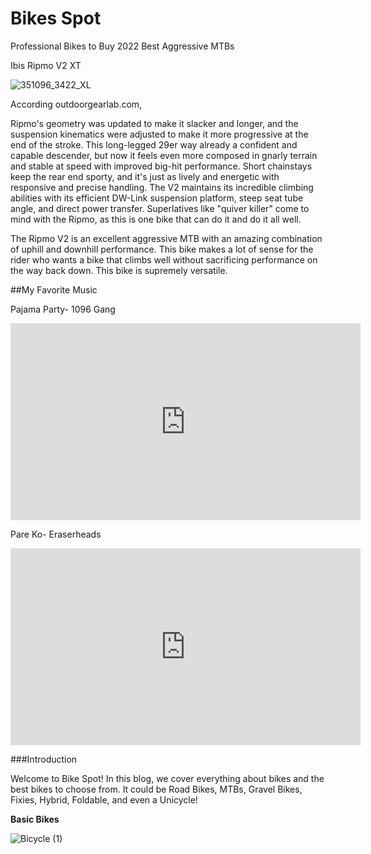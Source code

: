 # Bikes Spot

Professional Bikes to Buy 2022
Best Aggressive MTBs 

 Ibis Ripmo V2 XT
 
 ![351096_3422_XL](https://user-images.githubusercontent.com/118147500/203886175-2fc105d1-4012-4ad9-9bb1-030f97638f9a.jpg)

According outdoorgearlab.com, 

   Ripmo's geometry was updated to make it slacker and longer, and the suspension kinematics were adjusted to make it more progressive at the end of the stroke. This long-legged 29er way already a confident and capable descender, but now it feels even more composed in gnarly terrain and stable at speed with improved big-hit performance. Short chainstays keep the rear end sporty, and it's just as lively and energetic with responsive and precise handling. The V2 maintains its incredible climbing abilities with its efficient DW-Link suspension platform, steep seat tube angle, and direct power transfer. Superlatives like "quiver killer" come to mind with the Ripmo, as this is one bike that can do it and do it all well.

   The Ripmo V2 is an excellent aggressive MTB with an amazing combination of uphill and downhill performance. This bike makes a lot of sense for the rider who wants a bike that climbs well without sacrificing performance on the way back down. This bike is supremely versatile.
   
   ##My Favorite Music


 Pajama Party- 1096 Gang
 
 <iframe width="560" height="315" src="https://www.youtube.com/embed/l7uB0DG2jMA" title="YouTube video player" frameborder="0" allow="accelerometer; autoplay; clipboard-write; encrypted-media; gyroscope; picture-in-picture" allowfullscreen></iframe>
 
 Pare Ko- Eraserheads

<iframe width="560" height="315" src="https://www.youtube.com/embed/DwiKy8cieW0" title="YouTube video player" frameborder="0" allow="accelerometer; autoplay; clipboard-write; encrypted-media; gyroscope; picture-in-picture" allowfullscreen></iframe>

###Introduction

Welcome to Bike Spot! In this blog, we cover everything about bikes and the best bikes to choose from. It could be Road Bikes, MTBs, Gravel Bikes, Fixies, Hybrid, Foldable, and even a Unicycle!

**Basic Bikes**

![Bicycle (1)](https://user-images.githubusercontent.com/118147500/203886500-f7912cb9-c846-465f-a838-655ca740bd3e.jpg)
